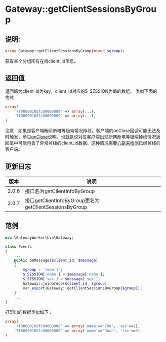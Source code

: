 # Gateway::getClientSessionsByGroup

## 说明:
```php
array Gateway::getClientSessionsByGroup(mixed $group);
```

获取某个分组所有在线client_id信息。


## 返回值

返回值为client_id为key，client_id对应的$_SESSION为值的数组。
类似下面的格式
```php
array(
    '7f00000108fc00000008' => array(...),
    '7f00000108fc00000009' => array(...),
)
```

注意：如果是客户端断网断电等极端情况掉线，客户端的onClose回调可能无法及时触发，参见[onClose](on-close.md)说明。也就是说对应客户端出现断网断电等极端掉线情况返回值中可能包含了异常掉线的client_id数据。这种情况需要[心跳来检测](heartbeat.md)已经掉线的客户端。

## 更新日志
| 版本 | 说明 |
| -- | -- |
| 2.0.6 | 接口名为getClientInfoByGroup |
| 2.0.7 | 接口getClientInfoByGroup更名为getClientSessionsByGroup |


## 范例
```php
use \GatewayWorker\Lib\Gateway;

class Events
{
    ...
    public onMessage($client_id, $message)
    {
        $group = 'room-1';
        $_SESSION['name'] = $message['name'];
        $_SESSION['sex'] = $message['sex'];
        Gateway::joinGroup($client_id, $group);
        var_export(Gateway::getClientSessionsByGroup($group));
    }
    ...
}
```


打印出的数据类似如下：
```php
array(
    '7f00000108fc00000008' => array('name'=>'Tom', 'sex'=>1),
    '7f00000108fc00000009' => array('name'=>'Joan', 'sex'=>0),
)
```
